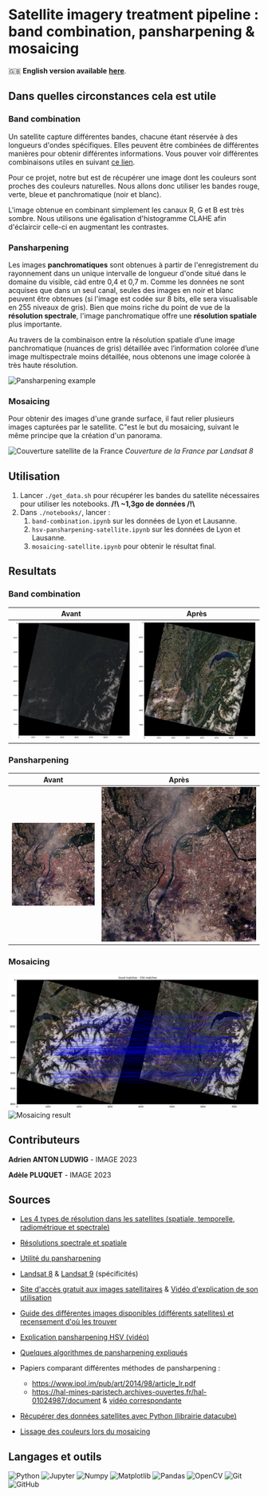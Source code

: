 # Satellite imagery treatment pipeline : band combination, pansharpening & mosaicing

🇬🇧 **English version available** [**here**](README.md).

## Dans quelles circonstances cela est utile

### Band combination

Un satellite capture différentes bandes, chacune étant réservée à des longueurs d'ondes spécifiques. Elles peuvent être combinées de différentes manières pour obtenir différentes informations. Vous pouver voir différentes combinaisons utiles en suivant [ce lien](https://gisgeography.com/landsat-8-bands-combinations/).

Pour ce projet, notre but est de récupérer une image dont les couleurs sont proches des couleurs naturelles. Nous allons donc utiliser les bandes rouge, verte, bleue et panchromatique (noir et blanc).

L'image obtenue en combinant simplement les canaux R, G et B est très sombre. Nous utilisons une égalisation d'histogramme CLAHE afin d'éclaircir celle-ci en augmentant les contrastes.

### Pansharpening

Les images **panchromatiques** sont obtenues à partir de l'enregistrement du rayonnement dans un unique intervalle de longueur d'onde situé dans le domaine du visible, càd entre 0,4 et 0,7 m. Comme les données ne sont acquises que dans un seul canal, seules des images en noir et blanc peuvent être obtenues (si l'image est codée sur 8 bits, elle sera visualisable en 255 niveaux de gris). Bien que moins riche du point de vue de la **résolution spectrale**, l'image panchromatique offre une **résolution spatiale** plus importante.

Au travers de la combinaison entre la résolution spatiale d’une image panchromatique (nuances de gris)
détaillée avec l’information colorée d’une image multispectrale moins détaillée, nous obtenons une
image colorée à très haute résolution.

![Pansharpening example](https://www.geosage.com/highview/figures/definition_qb.gif)

### Mosaicing

Pour obtenir des images d'une grande surface, il faut relier plusieurs images capturées par le satellite. C"est le but du mosaicing, suivant le même principe que la création d'un panorama.

![Couverture satellite de la France](https://images-ext-2.discordapp.net/external/4p7SjYIcn5f5iLTYfIfMQNWeuqEz8khNw533A643jfU/%3Ft%3D1392906248652/https/ids.equipex-geosud.fr/documents/10180/26536/emrpise_france_landsat8.jpg/fd1e7f5b-30b6-4de0-9f5f-51374f011655?width=1064&height=684)
*Couverture de la France par Landsat 8*

## Utilisation

1. Lancer `./get_data.sh` pour récupérer les bandes du satellite nécessaires pour utiliser les notebooks. **/!\ ~1,3go de données /!\\**
2. Dans `./notebooks/`, lancer :
   1. `band-combination.ipynb` sur les données de Lyon et Lausanne.
   2. `hsv-pansharpening-satellite.ipynb` sur les données de Lyon et Lausanne.
   3. `mosaicing-satellite.ipynb` pour obtenir le résultat final.

## Resultats

### Band combination

| Avant                                                                 | Après                                                                 |
| --------------------------------------------------------------------- | ---------------------------------------------------------------------- |
| ![Band combination before](../images/results/band_combination_dark.png) | ![Band combination after](../images/results/band_combination_bright.png) |

### Pansharpening

| Avant                                                 | Après                                                        |
| ----------------------------------------------------- | ------------------------------------------------------------- |
| ![Pansharpening before](../images/results/lyon_rgb.png) | ![Pansharpening after](../images/results/lyon_pansharpened.png) |

### Mosaicing

![Mosaicing matching](../images/results/matching_color.png)
![Mosaicing result](../images/results/mosaic_color_hd.jpeg)

## Contributeurs

**Adrien ANTON LUDWIG** - IMAGE 2023

**Adèle PLUQUET** - IMAGE 2023

## Sources

- [Les 4 types de résolution dans les satellites (spatiale, temporelle, radiométrique et spectrale)](https://eo.belspo.be/fr/actualites/resolution-spectrale)
- [Résolutions spectrale et spatiale](https://eo.belspo.be/fr/les-images-de-teledetection)
- [Utilité du pansharpening](https://eos.com/make-an-analysis/panchromatic/)
- [Landsat 8](https://www.usgs.gov/landsat-missions/landsat-8) & [Landsat 9](https://www.usgs.gov/landsat-missions/landsat-9) (spécificités)
- [Site d&#39;accès gratuit aux images satellitaires](https://earthexplorer.usgs.gov/) & [Vidéo d&#39;explication de son utilisation](https://www.youtube.com/watch?v=GmwBJT3ioao&ab_channel=KlasKarlsson)
- [Guide des différentes images disponibles (différents satellites) et recensement d&#39;où les trouver](https://ids.equipex-geosud.fr/web/guest/images-landsat-8)
- [Explication pansharpening HSV (vidéo)](https://www.youtube.com/watch?v=-139c169pKQ&ab_channel=ThalesSehnK%C3%B6rting)
- [Quelques algorithmes de pansharpening expliqués](https://pro.arcgis.com/fr/pro-app/latest/help/analysis/raster-functions/fundamentals-of-pan-sharpening-pro.htm)
- Papiers comparant différentes méthodes de pansharpening :

  - https://www.ipol.im/pub/art/2014/98/article_lr.pdf
  - https://hal-mines-paristech.archives-ouvertes.fr/hal-01024987/document  & [vidéo correspondante](https://www.youtube.com/watch?v=9TgU6migUy0&ab_channel=MITEducation)
- [Récupérer des données satellites avec Python (librairie datacube)](https://docs.dea.ga.gov.au/notebooks/Frequently_used_code/Pan_sharpening_Brovey.html)
- [Lissage des couleurs lors du mosaicing](https://hal.archives-ouvertes.fr/hal-01373314/file/cresson2015.pdf)

## Langages et outils

![Python](https://img.shields.io/badge/-Python-3776AB?logo=Python&logoColor=white&style=for-the-badge)
![Jupyter](https://img.shields.io/badge/-JUPYTER-F37626?style=for-the-badge&logo=jupyter&logoColor=white)
![Numpy](https://img.shields.io/badge/-NUMPY-013243?style=for-the-badge&logo=numpy&logoColor=white)
![Matplotlib](https://img.shields.io/badge/Matplotlib-21b5f4.svg?style=for-the-badge&logo=Altair&logoColor=white)
![Pandas](https://img.shields.io/badge/-PANDAS-150458?style=for-the-badge&logo=pandas&logoColor=white)
![OpenCV](https://img.shields.io/badge/-OpenCV-5C3EE8?logo=OpenCV&logoColor=white&style=for-the-badge)
![Git](https://img.shields.io/badge/git-F05032?style=for-the-badge&logo=git&logoColor=white)
![GitHub](https://img.shields.io/badge/github-181717?style=for-the-badge&logo=github&logoColor=white)

